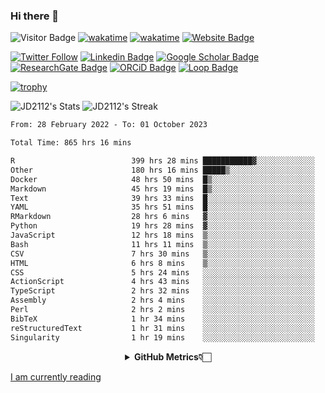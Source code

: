 ### Hi there 👋
![Visitor Badge](https://visitor-badge.laobi.icu/badge?page_id=JD2112.JD2112)
[![wakatime](https://github.com/JD2112/JD2112/actions/workflows/waka-readme.yml/badge.svg)](https://github.com/JD2112/JD2112/actions/workflows/waka-readme.yml)
[![wakatime](https://wakatime.com/badge/user/fe95275f-909a-4147-a45d-624981173898.svg)](https://wakatime.com/@fe95275f-909a-4147-a45d-624981173898)
[![Website Badge](https://img.shields.io/badge/website-informational?style=flat-square)](http://jyotirmoydas.netlify.app)

[![Twitter Follow](https://img.shields.io/twitter/follow/jyotirmoy21?style=social)](https://twitter.com/jyotirmoy21)
[![Linkedin Badge](https://img.shields.io/badge/-jyotirmoy-blue?style=plastic&logo=Linkedin&logoColor=white&link=https://www.linkedin.com/in/dasjyotirmoy/)](https://www.linkedin.com/in/dasjyotirmoy/)
[![Google Scholar Badge](https://img.shields.io/badge/-jyotirmoy-blue?style=plastic&logo=GoogleScholar&logoColor=white&link=https://scholar.google.se/citations?user=IMBYOv8AAAAJ&hl=en)](https://scholar.google.se/citations?user=IMBYOv8AAAAJ&hl=en)
[![ResearchGate Badge](https://img.shields.io/badge/-jyotirmoy-cyan?style=plastic&logo=ResearchGate&logoColor=white&link=https://www.researchgate.net/profile/Jyotirmoy-Das-3)](https://www.researchgate.net/profile/Jyotirmoy-Das-3)
[![ORCiD Badge](https://img.shields.io/badge/-jyotirmoy-green?style=plastic&logo=orcid&logoColor=white&link=https://orcid.org/0000-0002-5649-4658)](https://orcid.org/0000-0002-5649-4658)
[![Loop Badge](https://img.shields.io/badge/-jyotirmoy-orange?style=plastic&logo=Loop&logoColor=white&link=https://loop.frontiersin.org/people/1519976/overview)](https://loop.frontiersin.org/people/1519976/overview)

[![trophy](https://github-profile-trophy.vercel.app/?username=JD2112)](https://github.com/ryo-ma/github-profile-trophy)

<!--
**JD2112/JD2112** is a ✨ _special_ ✨ repository because its `README.md` (this file) appears on your GitHub profile.

Here are some ideas to get you started:

- 🔭 I’m currently working on ...
- 🌱 I’m currently learning ...
- 👯 I’m looking to collaborate on ...
- 🤔 I’m looking for help with ...
- 💬 Ask me about ...
- 📫 How to reach me: ...
- 😄 Pronouns: ...
- ⚡ Fun fact: ...
![JD2112's Top Languages](https://github-readme-stats.vercel.app/api/top-langs/?username=JD2112&theme=vue-dark&show_icons=true&hide_border=true&layout=compact)
-->
![JD2112's Stats](https://github-readme-stats.vercel.app/api?username=JD2112&theme=vue-dark&show_icons=true&hide_border=true&count_private=true)
![JD2112's Streak](https://github-readme-streak-stats.herokuapp.com/?user=JD2112&theme=vue-dark&hide_border=true)





<!--START_SECTION:waka-->

```txt
From: 28 February 2022 - To: 01 October 2023

Total Time: 865 hrs 16 mins

R                          399 hrs 28 mins ███████████▓░░░░░░░░░░░░░   46.17 %
Other                      180 hrs 16 mins █████▒░░░░░░░░░░░░░░░░░░░   20.83 %
Docker                     48 hrs 50 mins  █▒░░░░░░░░░░░░░░░░░░░░░░░   05.65 %
Markdown                   45 hrs 19 mins  █▒░░░░░░░░░░░░░░░░░░░░░░░   05.24 %
Text                       39 hrs 33 mins  █░░░░░░░░░░░░░░░░░░░░░░░░   04.57 %
YAML                       35 hrs 51 mins  █░░░░░░░░░░░░░░░░░░░░░░░░   04.14 %
RMarkdown                  28 hrs 6 mins   ▓░░░░░░░░░░░░░░░░░░░░░░░░   03.25 %
Python                     19 hrs 28 mins  ▓░░░░░░░░░░░░░░░░░░░░░░░░   02.25 %
JavaScript                 12 hrs 18 mins  ▒░░░░░░░░░░░░░░░░░░░░░░░░   01.42 %
Bash                       11 hrs 11 mins  ▒░░░░░░░░░░░░░░░░░░░░░░░░   01.29 %
CSV                        7 hrs 30 mins   ▒░░░░░░░░░░░░░░░░░░░░░░░░   00.87 %
HTML                       6 hrs 8 mins    ▒░░░░░░░░░░░░░░░░░░░░░░░░   00.71 %
CSS                        5 hrs 24 mins   ░░░░░░░░░░░░░░░░░░░░░░░░░   00.63 %
ActionScript               4 hrs 43 mins   ░░░░░░░░░░░░░░░░░░░░░░░░░   00.55 %
TypeScript                 2 hrs 32 mins   ░░░░░░░░░░░░░░░░░░░░░░░░░   00.29 %
Assembly                   2 hrs 4 mins    ░░░░░░░░░░░░░░░░░░░░░░░░░   00.24 %
Perl                       2 hrs 2 mins    ░░░░░░░░░░░░░░░░░░░░░░░░░   00.24 %
BibTeX                     1 hr 34 mins    ░░░░░░░░░░░░░░░░░░░░░░░░░   00.18 %
reStructuredText           1 hr 31 mins    ░░░░░░░░░░░░░░░░░░░░░░░░░   00.18 %
Singularity                1 hr 19 mins    ░░░░░░░░░░░░░░░░░░░░░░░░░   00.15 %
```

<!--END_SECTION:waka-->

<div align="center">
    <details>
        <summary><b>GitHub Metrics👇🏻</b></summary>
    <br>
        
[Get Details](https://metrics.lecoq.io/insights/JD2112)
    </details>
</div>

<a target="_blank" href="https://www.goodreads.com/user/show/21242415-jyotirmoy-das">I am currently reading</a>



